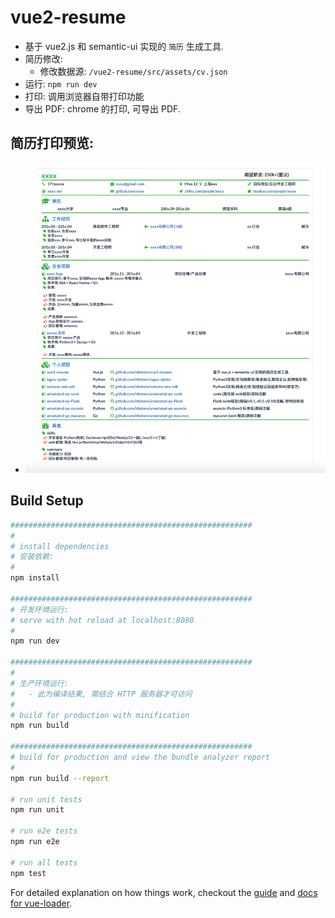 # vue2-resume

- 基于 vue2.js 和 semantic-ui 实现的 `简历` 生成工具.
- 简历修改:
  - 修改数据源: `/vue2-resume/src/assets/cv.json`
- 运行: `npm run dev`
- 打印: 调用浏览器自带打印功能
- 导出 PDF: chrome 的打印, 可导出 PDF.

## 简历打印预览:

- ![cv](./doc/cv.png)

## Build Setup

``` bash
######################################################
#
# install dependencies
# 安装依赖:
#
npm install

######################################################
# 开发环境运行:
# serve with hot reload at localhost:8080
#
npm run dev

######################################################
#
# 生产环境运行:
#   - 此为编译结果, 需结合 HTTP 服务器才可访问
#
# build for production with minification
npm run build

######################################################
# build for production and view the bundle analyzer report
#
npm run build --report

# run unit tests
npm run unit

# run e2e tests
npm run e2e

# run all tests
npm test
```


For detailed explanation on how things work, checkout the [guide](http://vuejs-templates.github.io/webpack/) and [docs for vue-loader](http://vuejs.github.io/vue-loader).
